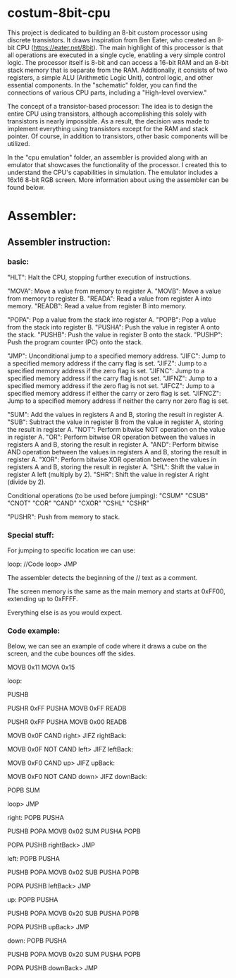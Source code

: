 # costum-8bit-cpu


This project is dedicated to building an 8-bit custom processor using discrete transistors. It draws inspiration from Ben Eater, who created an 8-bit CPU (https://eater.net/8bit). The main highlight of this processor is that all operations are executed in a single cycle, enabling a very simple control logic. The processor itself is 8-bit and can access a 16-bit RAM and an 8-bit stack memory that is separate from the RAM. Additionally, it consists of two registers, a simple ALU (Arithmetic Logic Unit), control logic, and other essential components. In the "schematic" folder, you can find the connections of various CPU parts, including a "High-level overview."

The concept of a transistor-based processor: The idea is to design the entire CPU using transistors, although accomplishing this solely with transistors is nearly impossible. As a result, the decision was made to implement everything using transistors except for the RAM and stack pointer. Of course, in addition to transistors, other basic components will be utilized.

In the "cpu emulation" folder, an assembler is provided along with an emulator that showcases the functionality of the processor. I created this to understand the CPU's capabilities in simulation. The emulator includes a 16x16 8-bit RGB screen. More information about using the assembler can be found below.







# Assembler:


## Assembler instruction:

### basic:
"HLT": Halt the CPU, stopping further execution of instructions.

"MOVA": Move a value from memory to register A.
"MOVB": Move a value from memory to register B.
"READA": Read a value from register A into memory.
"READB": Read a value from register B into memory.

"POPA": Pop a value from the stack into register A.
"POPB": Pop a value from the stack into register B.
"PUSHA": Push the value in register A onto the stack.
"PUSHB": Push the value in register B onto the stack.
"PUSHP": Push the program counter (PC) onto the stack.

"JMP": Unconditional jump to a specified memory address.
"JIFC": Jump to a specified memory address if the carry flag is set.
"JIFZ": Jump to a specified memory address if the zero flag is set.
"JIFNC": Jump to a specified memory address if the carry flag is not set.
"JIFNZ": Jump to a specified memory address if the zero flag is not set.
"JIFCZ": Jump to a specified memory address if either the carry or zero flag is set.
"JIFNCZ": Jump to a specified memory address if neither the carry nor zero flag is set.

"SUM": Add the values in registers A and B, storing the result in register A.
"SUB": Subtract the value in register B from the value in register A, storing the result in register A.
"NOT": Perform bitwise NOT operation on the value in register A.
"OR": Perform bitwise OR operation between the values in registers A and B, storing the result in register A.
"AND": Perform bitwise AND operation between the values in registers A and B, storing the result in register A.
"XOR": Perform bitwise XOR operation between the values in registers A and B, storing the result in register A.
"SHL": Shift the value in register A left (multiply by 2).
"SHR": Shift the value in register A right (divide by 2).

Conditional operations (to be used before jumping):
    "CSUM"
    "CSUB"
    "CNOT"
    "COR"
    "CAND"
    "CXOR"
    "CSHL"
    "CSHR"


"PUSHR": Push from memory to stack.




### Special stuff:

For jumping to specific location we can use:

loop:
//Code
loop> JMP


The assembler detects the beginning of the // text as a comment.

The screen memory is the same as the main memory and starts at 0xFF00, extending up to 0xFFFF.

Everything else is as you would expect.




### Code example:

Below, we can see an example of code where it draws a cube on the screen, and the cube bounces off the sides.

MOVB 0x11
MOVA 0x15

loop:

PUSHB

PUSHR 0xFF
PUSHA
MOVB 0xFF
READB

PUSHR 0xFF
PUSHA
MOVB 0x00
READB

MOVB 0x0F
CAND
right> JIFZ
rightBack:

MOVB 0x0F
NOT
CAND
left> JIFZ
leftBack:

MOVB 0xF0
CAND
up> JIFZ
upBack:

MOVB 0xF0
NOT
CAND
down> JIFZ
downBack:

POPB
SUM

loop> JMP





right:
  POPB
  PUSHA

  PUSHB POPA
  MOVB 0x02
  SUM
  PUSHA POPB

  POPA
  PUSHB
rightBack> JMP


left:
  POPB
  PUSHA

  PUSHB POPA
  MOVB 0x02
  SUB
  PUSHA POPB

  POPA
  PUSHB
leftBack> JMP




up:
  POPB
  PUSHA

  PUSHB POPA
  MOVB 0x20
  SUB
  PUSHA POPB

  POPA
  PUSHB
upBack> JMP


down:
  POPB
  PUSHA

  PUSHB POPA
  MOVB 0x20
  SUM
  PUSHA POPB

  POPA
  PUSHB
downBack> JMP